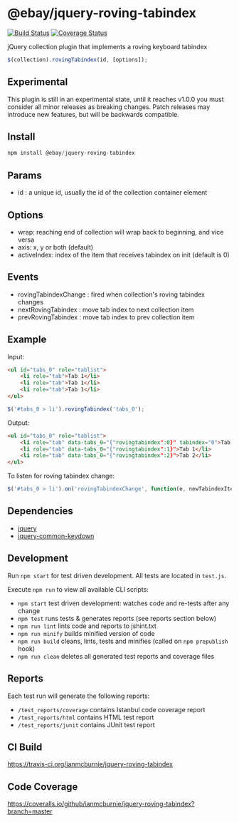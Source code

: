 # @ebay/jquery-roving-tabindex

<p>
    <a href="https://travis-ci.org/ianmcburnie/jquery-roving-tabindex"><img src="https://api.travis-ci.org/ianmcburnie/jquery-roving-tabindex.svg?branch=master" alt="Build Status" /></a>
    <a href='https://coveralls.io/github/ianmcburnie/jquery-roving-tabindex?branch=master'><img src='https://coveralls.io/repos/ianmcburnie/jquery-roving-tabindex/badge.svg?branch=master&service=github' alt='Coverage Status' /></a>
</p>

jQuery collection plugin that implements a roving keyboard tabindex

```js
$(collection).rovingTabindex(id, [options]);
```

## Experimental

This plugin is still in an experimental state, until it reaches v1.0.0 you must consider all minor releases as breaking changes. Patch releases may introduce new features, but will be backwards compatible.

## Install

```js
npm install @ebay/jquery-roving-tabindex
```

## Params

* id : a unique id, usually the id of the collection container element

## Options

* wrap: reaching end of collection will wrap back to beginning, and vice versa
* axis: x, y or both (default)
* activeIndex: index of the item that receives tabindex on init (default is 0)

## Events

* rovingTabindexChange : fired when collection's roving tabindex changes
* nextRovingTabindex : move tab index to next collection item
* prevRovingTabindex : move tab index to prev collection item

## Example

Input:

```html
<ul id="tabs_0" role="tablist">
    <li role="tab">Tab 1</li>
    <li role="tab">Tab 1</li>
    <li role="tab">Tab 1</li>
</ul>
```

```js
$('#tabs_0 > li').rovingTabindex('tabs_0');
```

Output:

```html
<ul id="tabs_0" role="tablist">
    <li role="tab" data-tabs_0="{"rovingtabindex":0}" tabindex="0">Tab 0</li>
    <li role="tab" data-tabs_0="{"rovingtabindex":1}">Tab 1</li>
    <li role="tab" data-tabs_0="{"rovingtabindex":2}">Tab 2</li>
</ul>
```


To listen for roving tabindex change:

```js
$('#tabs_0 > li').on('rovingTabindexChange', function(e, newTabindexItem) {});
```

## Dependencies

* [jquery](https://jquery.com/)
* [jquery-common-keydown](https://github.com/ianmcburnie/jquery-common-keydown)

## Development

Run `npm start` for test driven development. All tests are located in `test.js`.

Execute `npm run` to view all available CLI scripts:

* `npm start` test driven development: watches code and re-tests after any change
* `npm test` runs tests & generates reports (see reports section below)
* `npm run lint` lints code and reports to jshint.txt
* `npm run minify` builds minified version of code
* `npm run build` cleans, lints, tests and minifies (called on `npm prepublish` hook)
* `npm run clean` deletes all generated test reports and coverage files

## Reports

Each test run will generate the following reports:

* `/test_reports/coverage` contains Istanbul code coverage report
* `/test_reports/html` contains HTML test report
* `/test_reports/junit` contains JUnit test report

## CI Build

https://travis-ci.org/ianmcburnie/jquery-roving-tabindex

## Code Coverage

https://coveralls.io/github/ianmcburnie/jquery-roving-tabindex?branch=master

